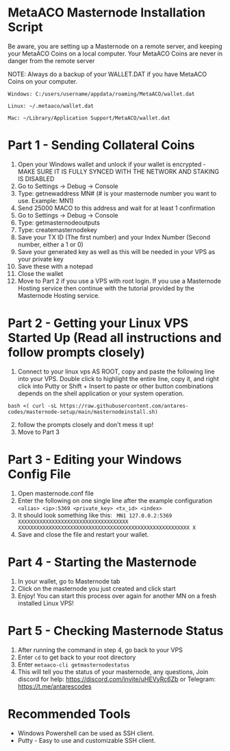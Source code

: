 # MetaACO Masternode Installation Script

Be aware, you are setting up a Masternode on a remote server, and keeping your MetaACO Coins on a local computer. Your MetaACO Coins are never in danger from the remote server

NOTE: Always do a backup of your WALLET.DAT if you have MetaACO Coins on your computer.

```
Windows: C:/users/username/appdata/roaming/MetaACO/wallet.dat

Linux: ~/.metaaco/wallet.dat

Mac: ~/Library/Application Support/MetaACO/wallet.dat
```

# Part 1 - Sending Collateral Coins

1. Open your Windows wallet and unlock if your wallet is encrypted - MAKE SURE IT IS FULLY SYNCED WITH THE NETWORK AND STAKING IS DISABLED
2. Go to Settings -> Debug -> Console
3. Type: getnewaddress MN# (# is your masternode number you want to use. Example: MN1)
4. Send 25000 MACO to this address and wait for at least 1 confirmation
5. Go to Settings -> Debug -> Console
6. Type: getmasternodeoutputs
7. Type: createmasternodekey
7. Save your TX ID (The first number) and your Index Number (Second number, either a 1 or 0)
8. Save your generated key as well as this will be needed in your VPS as your private key
9. Save these with a notepad
10. Close the wallet
11. Move to Part 2 if you use a VPS with root login. If you use a Masternode Hosting service then continue with the tutorial provided by the Masternode Hosting service.

# Part 2 - Getting your Linux VPS Started Up (Read all instructions and follow prompts closely)

1. Connect to your linux vps AS ROOT, copy and paste the following line into your VPS. Double click to highlight the entire line, copy it, and right click into Putty or Shift + Insert to paste or other button combinations depends on the shell application or your system operation.
```
bash <( curl -sL https://raw.githubusercontent.com/antares-codes/masternode-setup/main/masternodeinstall.sh)
```
2. follow the prompts closely and don't mess it up!
3. Move to Part 3

# Part 3 - Editing your Windows Config File

1. Open masternode.conf file
2. Enter the following on one single line after the example configuration
```<alias> <ip>:5369 <private_key> <tx_id> <index>```
3. It should look something like this:
``` MN1 127.0.0.2:5369 XXXXXXXXXXXXXXXXXXXXXXXXXXXXXXXXXXXX XXXXXXXXXXXXXXXXXXXXXXXXXXXXXXXXXXXXXXXXXXXXXXXXXXXXXXXX X```
4. Save and close the file and restart your wallet.

# Part 4 - Starting the Masternode

1. In your wallet, go to Masternode tab
2. Click on the masternode you just created and click start
3. Enjoy! You can start this process over again for another MN on a fresh installed Linux VPS!

# Part 5 - Checking Masternode Status

1. After running the command in step 4, go back to your VPS
2. Enter ```cd``` to get back to your root directory
3. Enter ```metaaco-cli getmasternodestatus```
4. This will tell you the status of your masternode, any questions, Join discord for help: https://discord.com/invite/uHEVyRc6Zb or Telegram: https://t.me/antarescodes

# Recommended Tools

- Windows Powershell can be used as SSH client.
- Putty - Easy to use and customizable SSH client.
